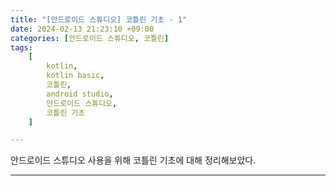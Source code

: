 ```yaml
---
title: "[안드로이드 스튜디오] 코틀린 기초 - 1"
date: 2024-02-13 21:23:10 +09:00
categories: [안드로이드 스튜디오, 코틀린]
tags:
    [
        kotlin,
        kotlin basic,
        코틀린,
        android studio,
        안드로이드 스튜디오,
        코틀린 기초
    ]

---
```



안드로이드 스튜디오 사용을 위해 코틀린 기초에 대해 정리해보았다.




---